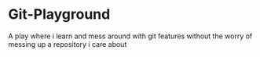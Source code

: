 # Git-Playground
A play where i learn and mess around with git features without the worry of messing up a repository i care about
